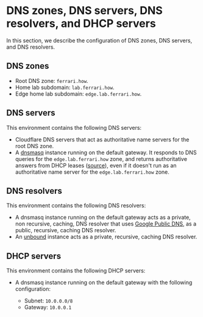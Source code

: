 # DNS zones, DNS servers, DNS resolvers, and DHCP servers

In this section, we describe the configuration of DNS zones, DNS servers, and
DNS resolvers.

## DNS zones

- Root DNS zone: `ferrari.how`.
- Home lab subdomain: `lab.ferrari.how`.
- Edge home lab subdomain: `edge.lab.ferrari.how`.

## DNS servers

This environment contains the following DNS servers:

- Cloudflare DNS servers that act as authoritative name servers for the root DNS
  zone.
- A [dnsmasq](https://thekelleys.org.uk/dnsmasq/doc.html) instance running on
  the default gateway. It responds to DNS queries for the
  `edge.lab.ferrari.how` zone, and returns authoritative answers from DHCP
  leases
  ([source](https://lists.thekelleys.org.uk/pipermail/dnsmasq-discuss/2008q4/002670.html)),
  even if it doesn't run as an authoritative name server for the
  `edge.lab.ferrari.how` zone.

## DNS resolvers

This environment contains the following DNS resolvers:

- A dnsmasq instance running on the default gateway acts as a private, non
  recursive, caching, DNS resolver that uses
  [Google Public DNS](https://developers.google.com/speed/public-dns), as a
  public, recursive, caching DNS resolver.
- An [unbound](https://nlnetlabs.nl/projects/unbound/about/) instance acts as a
  private, recursive, caching DNS resolver.

## DHCP servers

This environment contains the following DHCP servers:

- A dnsmasq instance running on the default gateway with the following configuration:

  - Subnet: `10.0.0.0/8`
  - Gateway: `10.0.0.1`
